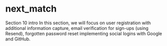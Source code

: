# next_match

Section 10 intro
In this section, we will focus on 
user registration with additional information capture, 
email verification for sign-ups (using Resend), 
forgotten password reset
implementing social logins with Google and GitHub.

